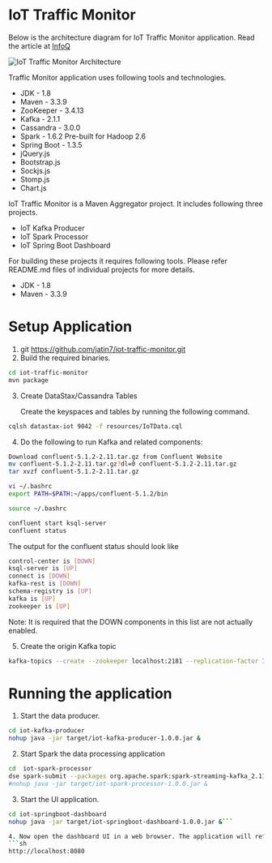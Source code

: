 # IoT Traffic Monitor

Below is the architecture diagram for IoT Traffic Monitor application. Read the article at [InfoQ](https://www.infoq.com/articles/traffic-data-monitoring-iot-kafka-and-spark-streaming)

![IoT Traffic Monitor Architecture](https://github.com/baghelamit/iot-traffic-monitor/blob/master/iot-architecture.png)

Traffic Monitor application uses following tools and technologies.

- JDK - 1.8
- Maven - 3.3.9
- ZooKeeper - 3.4.13
- Kafka - 2.1.1
- Cassandra - 3.0.0
- Spark - 1.6.2 Pre-built for Hadoop 2.6
- Spring Boot - 1.3.5
- jQuery.js
- Bootstrap.js
- Sockjs.js
- Stomp.js
- Chart.js

IoT Traffic Monitor is a Maven Aggregator project. It includes following three projects.

- IoT Kafka Producer
- IoT Spark Processor
- IoT Spring Boot Dashboard

For building these projects it requires following tools. Please refer README.md files of individual projects for more details.

- JDK - 1.8
- Maven - 3.3.9


# Setup Application

1. git https://github.com/jatin7/iot-traffic-monitor.git
2. Build the required binaries.
```sh
cd iot-traffic-monitor
mvn package
```
3. Create DataStax/Cassandra Tables

   Create the keyspaces and tables by running the following command. 
```sh
cqlsh datastax-iot 9042 -f resources/IoTData.cql
```

4. Do the following to run Kafka and related components:
```sh
Download confluent-5.1.2-2.11.tar.gz from Confluent Website 
mv confluent-5.1.2-2.11.tar.gz?dl=0 confluent-5.1.2-2.11.tar.gz
tar xvzf confluent-5.1.2-2.11.tar.gz

vi ~/.bashrc 
export PATH=$PATH:~/apps/confluent-5.1.2/bin

source ~/.bashrc

confluent start ksql-server
confluent status
```
The output for the confluent status should look like
```sh
control-center is [DOWN]
ksql-server is [UP]
connect is [DOWN]
kafka-rest is [DOWN]
schema-registry is [UP]
kafka is [UP]
zookeeper is [UP]
```
Note: It is required that the DOWN components in this list are not actually enabled.


5. Create the origin Kafka topic
```sh
kafka-topics --create --zookeeper localhost:2181 --replication-factor 1 --partitions 1 --topic iot-data-event
```

# Running the application
1. Start the data producer.
```sh
cd iot-kafka-producer
nohup java -jar target/iot-kafka-producer-1.0.0.jar &
```
2. Start Spark the data processing application 
```sh
cd  iot-spark-processor
dse spark-submit --packages org.apache.spark:spark-streaming-kafka_2.11:1.6.3 --class "com.iot.app.spark.processor.IoTDataProcessor" target/iot-spark-processor-1.0.0.jar
#nohup java -jar target/iot-spark-processor-1.0.0.jar &
```
3. Start the UI application.
```sh
cd iot-springboot-dashboard
nohup java -jar target/iot-springboot-dashboard-1.0.0.jar &```

4. Now open the dashboard UI in a web browser. The application will refresh itself periodically.
```sh
http://localhost:8080
```


 

